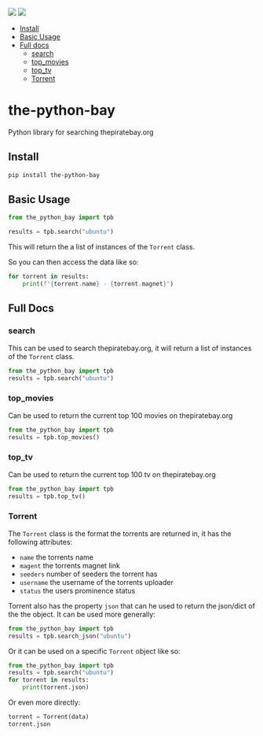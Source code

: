 [![](https://img.shields.io/pypi/v/the-python-bay.svg)](https://pypi.org/project/the-python-bay)
[![](https://img.shields.io/pypi/pyversions/the-python-bay.svg)](https://pypi.org/project/the-python-bay)

- [Install](#install)
- [Basic Usage](#basic-usage)
- [Full docs](#full-docs)
    - [search](#search)
    - [top_movies](#top_movies)
    - [top_tv](#top_tv)
    - [Torrent](#torrent)


# the-python-bay

Python library for searching thepiratebay.org

## Install

```bash
pip install the-python-bay
```
## Basic Usage

```python
from the_python_bay import tpb

results = tpb.search("ubuntu")
```

This will return the a list of instances of the `Torrent` class.

So you can then access the data like so:
```python
for torrent in results:
    print(f"{torrent.name} - {torrent.magnet}")
```

## Full Docs
### search
This can be used to search thepiratebay.org, it will return a list of instances of the `Torrent` class.
```python
from the_python_bay import tpb
results = tpb.search("ubuntu")
```

### top_movies
Can be used to return the current top 100 movies on thepiratebay.org
```python
from the_python_bay import tpb
results = tpb.top_movies()
```

### top_tv
Can be used to return the current top 100 tv on thepiratebay.org
```python
from the_python_bay import tpb
results = tpb.top_tv()
```

### Torrent
The `Torrent` class is the format the torrents are returned in, it has the following attributes:
- `name`     the torrents name
- `magent`   the torrents magnet link
- `seeders`  number of seeders the torrent has
- `username` the username of the torrents uploader
- `status`   the users prominence status

Torrent also has the property `json` that can he used to return the json/dict of the the object. It can be used more generally:
```python
from the_python_bay import tpb
results = tpb.search_json("ubuntu")

```
Or it can be used on a specific `Torrent` object like so:
```python
from the_python_bay import tpb
results = tpb.search("ubuntu")
for torrent in results:
    print(torrent.json)
```
Or even more directly:
```python
torrent = Torrent(data)
torrent.json
```